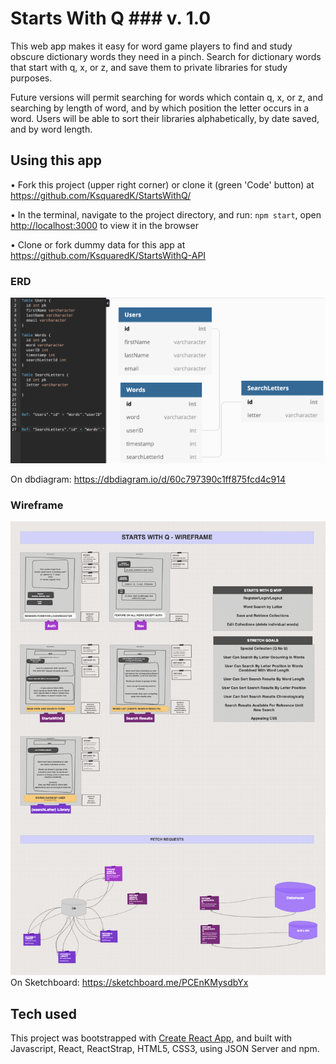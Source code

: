 # Starts With Q ### v. 1.0

This web app makes it easy for word game players to find and study obscure dictionary words they need in a pinch. Search for dictionary words that start with q, x, or z, and save them to private libraries for study purposes.

Future versions will permit searching for words which contain q, x, or z, and searching by length of word, and by which position the letter occurs in a word. Users will be able to sort their libraries alphabetically, by date saved, and by word length.

## Using this app

• Fork this project (upper right corner) or clone it (green 'Code' button) at https://github.com/KsquaredK/StartsWithQ/

• In the terminal, navigate to the project directory, and run: `npm start`, open [http://localhost:3000](http://localhost:3000) to view it in the browser

• Clone or fork dummy data for this app at https://github.com/KsquaredK/StartsWithQ-API 

### ERD
![image](https://github.com/KsquaredK/StartsWithQ/blob/main/src/components/assets/ERD_StartsWithQ.png)

On dbdiagram: https://dbdiagram.io/d/60c797390c1ff875fcd4c914

### Wireframe
![image](https://github.com/KsquaredK/StartsWithQ/blob/main/src/components/assets/StartsWithQ_wireframe.png)
On Sketchboard: https://sketchboard.me/PCEnKMysdbYx




## Tech used
This project was bootstrapped with [Create React App](https://github.com/facebook/create-react-app), and built with Javascript, React, ReactStrap, HTML5, CSS3, using JSON Server and npm.
